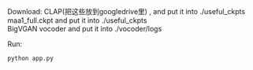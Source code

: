 Download:
CLAP(把这些放到googledrive里) , and put it into ./useful_ckpts  
maa1_full.ckpt and put it into ./useful_ckpts  
BigVGAN vocoder and put it into ./vocoder/logs  

Run:
```
python app.py
```